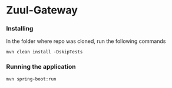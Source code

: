 # Zuul-Gateway

### Installing

In the folder where repo was cloned, run the following commands

```
mvn clean install -DskipTests 
```

### Running the application

```
mvn spring-boot:run
```
